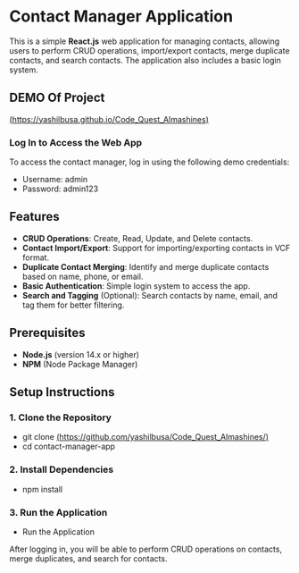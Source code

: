# Contact Manager Application

This is a simple **React.js** web application for managing contacts, allowing users to perform CRUD operations, import/export contacts, merge duplicate contacts, and search contacts. The application also includes a basic login system.

## DEMO Of Project
[(https://yashilbusa.github.io/Code_Quest_Almashines)](https://yashilbusa.github.io/Code_Quest_Almashines)

### Log In to Access the Web App
To access the contact manager, log in using the following demo credentials:
- Username: admin 
- Password: admin123

## Features

- **CRUD Operations**: Create, Read, Update, and Delete contacts.
- **Contact Import/Export**: Support for importing/exporting contacts in VCF format.
- **Duplicate Contact Merging**: Identify and merge duplicate contacts based on name, phone, or email.
- **Basic Authentication**: Simple login system to access the app.
- **Search and Tagging** (Optional): Search contacts by name, email, and tag them for better filtering.

## Prerequisites

- **Node.js** (version 14.x or higher)
- **NPM** (Node Package Manager)

## Setup Instructions

### 1. Clone the Repository

- git clone [(https://github.com/yashilbusa/Code_Quest_Almashines/)](https://github.com/yashilbusa/Code_Quest_Almashines/)
- cd contact-manager-app

### 2. Install Dependencies
- npm install

### 3. Run the Application
- Run the Application


After logging in, you will be able to perform CRUD operations on contacts, merge duplicates, and search for contacts.

